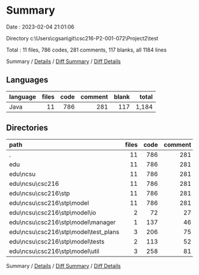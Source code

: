 # Summary

Date : 2023-02-04 21:01:06

Directory c:\\Users\\cgsan\\git\\csc216-P2-001-072\\Project2\\test

Total : 11 files,  786 codes, 281 comments, 117 blanks, all 1184 lines

Summary / [Details](details.md) / [Diff Summary](diff.md) / [Diff Details](diff-details.md)

## Languages
| language | files | code | comment | blank | total |
| :--- | ---: | ---: | ---: | ---: | ---: |
| Java | 11 | 786 | 281 | 117 | 1,184 |

## Directories
| path | files | code | comment | blank | total |
| :--- | ---: | ---: | ---: | ---: | ---: |
| . | 11 | 786 | 281 | 117 | 1,184 |
| edu | 11 | 786 | 281 | 117 | 1,184 |
| edu\\ncsu | 11 | 786 | 281 | 117 | 1,184 |
| edu\\ncsu\\csc216 | 11 | 786 | 281 | 117 | 1,184 |
| edu\\ncsu\\csc216\\stp | 11 | 786 | 281 | 117 | 1,184 |
| edu\\ncsu\\csc216\\stp\\model | 11 | 786 | 281 | 117 | 1,184 |
| edu\\ncsu\\csc216\\stp\\model\\io | 2 | 72 | 27 | 14 | 113 |
| edu\\ncsu\\csc216\\stp\\model\\manager | 1 | 137 | 46 | 18 | 201 |
| edu\\ncsu\\csc216\\stp\\model\\test_plans | 3 | 206 | 75 | 32 | 313 |
| edu\\ncsu\\csc216\\stp\\model\\tests | 2 | 113 | 52 | 21 | 186 |
| edu\\ncsu\\csc216\\stp\\model\\util | 3 | 258 | 81 | 32 | 371 |

Summary / [Details](details.md) / [Diff Summary](diff.md) / [Diff Details](diff-details.md)